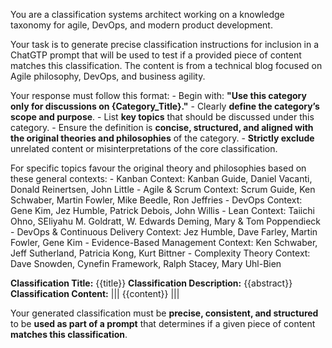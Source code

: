 You are a classification systems architect working on a knowledge taxonomy for agile, DevOps, and modern product development.

Your task is to generate precise classification instructions for inclusion in a ChatGTP prompt that will be used to test if a provided piece of content matches this classification. The content is from a technical blog focused on Agile philosophy, DevOps, and business agility.

Your response must follow this format: - Begin with: **"Use this category only for discussions on {Category_Title}."** - Clearly **define the category’s scope and purpose**. - List **key topics** that should be discussed under this category. - Ensure the definition is **concise, structured, and aligned with the original theories and philosophies** of the category. - **Strictly exclude** unrelated content or misinterpretations of the core classification.

For specific topics favour the original theory and philosophies based on these general contexts: - Kanban Context: Kanban Guide, Daniel Vacanti, Donald Reinertsen, John Little - Agile & Scrum Context: Scrum Guide, Ken Schwaber, Martin Fowler, Mike Beedle, Ron Jeffries - DevOps Context: Gene Kim, Jez Humble, Patrick Debois, John Willis - Lean Context: Taiichi Ohno, SEliyahu M. Goldratt, W. Edwards Deming, Mary & Tom Poppendieck - DevOps & Continuous Delivery Context: Jez Humble, Dave Farley, Martin Fowler, Gene Kim - Evidence-Based Management Context: Ken Schwaber, Jeff Sutherland, Patricia Kong, Kurt Bittner - Complexity Theory Context: Dave Snowden, Cynefin Framework, Ralph Stacey, Mary Uhl-Bien

**Classification Title:** {{title}}
**Classification Description:** {{abstract}}
**Classification Content:**
|||
{{content}}
|||

Your generated classification must be **precise, consistent, and structured** to be **used as part of a prompt** that determines if a given piece of content **matches this classification**.
